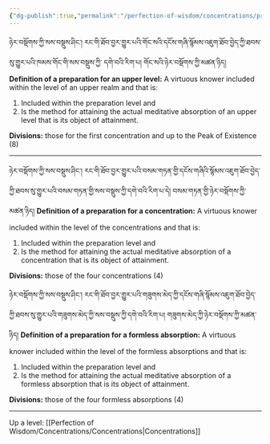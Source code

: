 ```yaml
---
{"dg-publish":true,"permalink":"/perfection-of-wisdom/concentrations/preparations/"}
---
```


ཉེར་བསྡོགས་ཀྱི་སས་བསྡུས་ཤིང་། རང་གི་ཐོབ་བྱར་གྱུར་པའི་གོང་སའི་དངོས་གཞི་སྙོམས་འཇུག་ཐོབ་བྱེད་ཀྱི་ཐབས་སུ་གྱུར་པའི་ཁམས་གོང་གི་སས་བསྡུས་ཀྱི་
དགེ་བའི་རིག་པ། གོང་སའི་ཉེར་བསྡོགས་ཀྱི་མཚན་ཉིད།
**Definition of a preparation for an upper level:** A virtuous knower included within the level of an upper realm and that is:
1. Included within the preparation level and
2. Is the method for attaining the actual meditative absorption of an upper level that is its object of attainment.

**Divisions:** those for the first concentration and up to the Peak of Existence (8)

---
ཉེར་བསྡོགས་ཀྱི་སས་བསྡུས་ཤིང་། རང་གི་ཐོབ་བྱར་གྱུར་པའི་བསམ་གཏན་གྱི་དངོས་གཞིའི་སྙོམས་འཇུག་ཐོབ་བྱེད་ཀྱི་ཐབས་སུ་གྱུར་པའི་བསམ་གཏན་གྱི་སས་བསྡུས་ཀྱི་དགེ་བའི་རིག་པ་དེ། བསམ་གཏན་གྱི་ཉེར་བསྡོགས་ཀྱི་མཚན་ཉིད། 
**Definition of a preparation for a concentration:** A virtuous knower included within the level of the concentrations and that is:
1. Included within the preparation level and
2. Is the method for attaining the actual meditative absorption of a concentration that is its object of attainment.

**Divisions:** those of the four concentrations (4)

ཉེར་བསྡོགས་ཀྱི་སས་བསྡུས་ཤིང་། རང་གི་ཐོབ་བྱར་གྱུར་པའི་གཟུགས་མེད་ཀྱི་དངོས་གཞི་སྙོམས་འཇུག་ཐོབ་བྱེད་ཀྱི་ཐབས་སུ་གྱུར་པའི་གཟུགས་མེད་ཀྱི་སས་བསྡུས་ཀྱི་དགེ་བའི་རིག་པ། གཟུགས་མེད་ཀྱི་ཉེར་བསྡོགས་ཀྱི་མཚན་ཉིད།
**Definition of a preparation for a formless absorption:** A virtuous knower included within the level of the formless absorptions and that is:
1. Included within the preparation level and
2. Is the method for attaining the actual meditative absorption of a formless absorption that is its object of attainment.

**Divisions:** those of the four formless absorptions (4)


---
Up a level: [[Perfection of Wisdom/Concentrations/Concentrations\|Concentrations]]